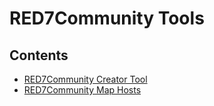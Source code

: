 # RED7Community Tools
## Contents
- [RED7Community Creator Tool](RED7Community-Creator)
- [RED7Community Map Hosts](Map%20Hosts%20File.bat)